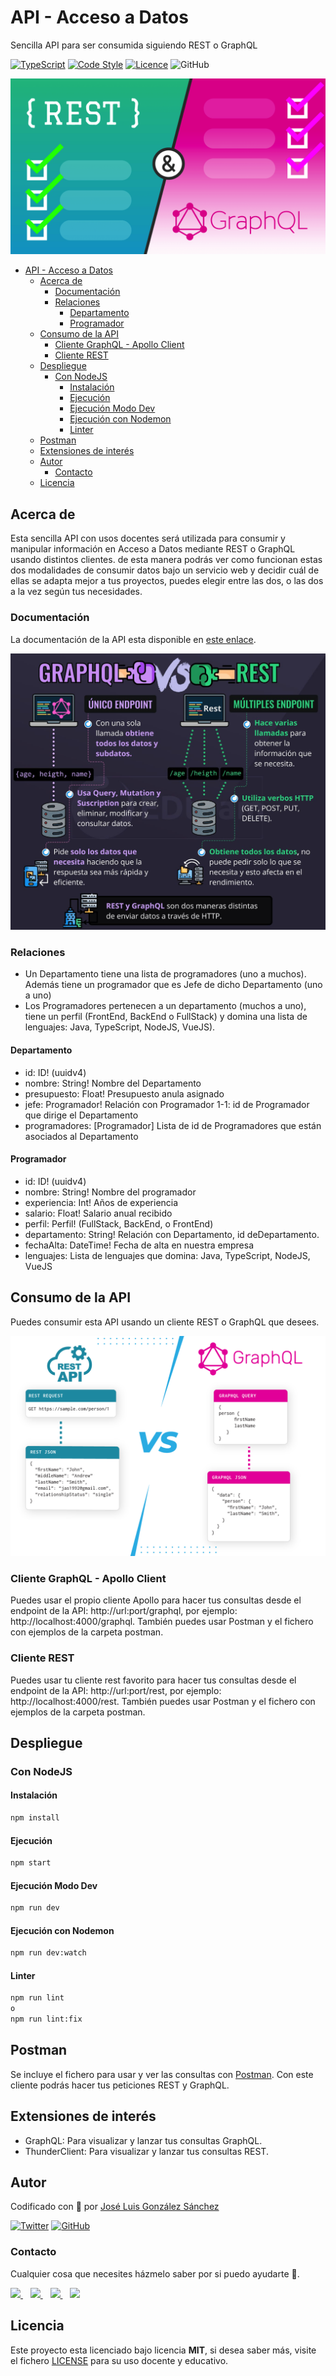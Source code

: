 # API - Acceso a Datos
Sencilla API para ser consumida siguiendo REST o GraphQL

[![TypeScript](https://img.shields.io/badge/TypeScript-Ready-3178c6)](https://www.typescriptlang.org/)
[![Code Style](https://img.shields.io/badge/Lint%20Style-AirBnB-ff69b4)](https://airbnb.io/javascript)
[![Licence](https://img.shields.io/github/license/joseluisgs/photo-gallery-ionic)](./LICENSE)
![GitHub](https://img.shields.io/github/last-commit/joseluisgs/api-acceso-datos)


![imagen](./images/rest-graphql.png)

- [API - Acceso a Datos](#api---acceso-a-datos)
  - [Acerca de](#acerca-de)
    - [Documentación](#documentación)
    - [Relaciones](#relaciones)
      - [Departamento](#departamento)
      - [Programador](#programador)
  - [Consumo de la API](#consumo-de-la-api)
    - [Cliente GraphQL - Apollo Client](#cliente-graphql---apollo-client)
    - [Cliente REST](#cliente-rest)
  - [Despliegue](#despliegue)
    - [Con NodeJS](#con-nodejs)
      - [Instalación](#instalación)
      - [Ejecución](#ejecución)
      - [Ejecución Modo Dev](#ejecución-modo-dev)
      - [Ejecución con Nodemon](#ejecución-con-nodemon)
      - [Linter](#linter)
  - [Postman](#postman)
  - [Extensiones de interés](#extensiones-de-interés)
  - [Autor](#autor)
    - [Contacto](#contacto)
  - [Licencia](#licencia)


## Acerca de
Esta sencilla API con usos docentes será utilizada para consumir y manipular información en Acceso a Datos mediante REST o GraphQL usando distintos clientes. de esta manera podrás ver como funcionan estas dos modalidades de consumir datos bajo un servicio web y decidir cuál de ellas se adapta mejor a tus proyectos, puedes elegir entre las dos, o las dos a la vez según tus necesidades.

### Documentación
La documentación de la API esta disponible en [este enlace](https://documenter.getpostman.com/view/11271351/UV5agGTC).

![imagen2](./images/comparable.png)

### Relaciones
- Un Departamento tiene una  lista de programadores (uno a muchos). Además tiene un programador que es Jefe de dicho Departamento (uno a uno)
- Los Programadores pertenecen a un departamento (muchos a uno), tiene un perfil (FrontEnd, BackEnd o FullStack) y domina una lista de lenguajes: Java, TypeScript, NodeJS, VueJS).

#### Departamento
- id: ID! (uuidv4)
- nombre: String! Nombre del Departamento
- presupuesto: Float! Presupuesto anula asignado
- jefe: Programador! Relación con Programador 1-1: id de Programador que dirige el Departamento
- programadores: [Programador] Lista de id de Programadores que están asociados al Departamento

#### Programador
- id: ID! (uuidv4)
- nombre: String! Nombre del programador
- experiencia: Int! Años de experiencia
- salario: Float! Salario anual recibido
- perfil: Perfil! (FullStack, BackEnd, o FrontEnd)
- departamento: String! Relación con Departamento, id deDepartamento.
- fechaAlta: DateTime! Fecha de alta en nuestra empresa
- lenguajes: Lista de lenguajes que domina: Java, TypeScript, NodeJS, VueJS


## Consumo de la API
Puedes consumir esta API usando un cliente REST o GraphQL que desees.

![imagen2](./images/responses.png)

### Cliente GraphQL - Apollo Client
Puedes usar el propio cliente Apollo para hacer tus consultas desde el endpoint de la API: http://url:port/graphql, por ejemplo: http://localhost:4000/graphql. También puedes usar Postman y el fichero con ejemplos de la carpeta postman.

### Cliente REST
Puedes usar tu cliente rest favorito para hacer tus consultas desde el endpoint de la API: http://url:port/rest, por ejemplo: http://localhost:4000/rest. También puedes usar Postman y el fichero con ejemplos de la carpeta postman.

## Despliegue
### Con NodeJS
#### Instalación
```bash
npm install
```

#### Ejecución
```bash
npm start
```

#### Ejecución Modo Dev
```bash
npm run dev
```

#### Ejecución con Nodemon
```bash
npm run dev:watch
```

#### Linter
```bash
npm run lint
o
npm run lint:fix
```
## Postman
Se incluye el fichero para usar y ver las consultas con [Postman](https://www.postman.com/). Con este cliente podrás hacer tus peticiones REST y GraphQL.


## Extensiones de interés
- GraphQL: Para visualizar y lanzar tus consultas GraphQL.
- ThunderClient: Para visualizar y lanzar tus consultas REST.



## Autor

Codificado con :sparkling_heart: por [José Luis González Sánchez](https://twitter.com/joseluisgonsan)

[![Twitter](https://img.shields.io/twitter/follow/joseluisgonsan?style=social)](https://twitter.com/joseluisgonsan)
[![GitHub](https://img.shields.io/github/followers/joseluisgs?style=social)](https://github.com/joseluisgs)

### Contacto
<p>
  Cualquier cosa que necesites házmelo saber por si puedo ayudarte 💬.
</p>
<p>
    <a href="https://twitter.com/joseluisgonsan" target="_blank">
        <img src="https://i.imgur.com/U4Uiaef.png" 
    height="30">
    </a> &nbsp;&nbsp;
    <a href="https://github.com/joseluisgs" target="_blank">
        <img src="https://cdn.iconscout.com/icon/free/png-256/github-153-675523.png" 
    height="30">
    </a> &nbsp;&nbsp;
    <a href="https://www.linkedin.com/in/joseluisgonsan" target="_blank">
        <img src="https://upload.wikimedia.org/wikipedia/commons/thumb/c/ca/LinkedIn_logo_initials.png/768px-LinkedIn_logo_initials.png" 
    height="30">
    </a>  &nbsp;&nbsp;
    <a href="https://joseluisgs.github.io/" target="_blank">
        <img src="https://joseluisgs.github.io/favicon.png" 
    height="30">
    </a>
</p>


## Licencia

Este proyecto esta licenciado bajo licencia **MIT**, si desea saber más, visite el fichero
[LICENSE](./LICENSE) para su uso docente y educativo.
